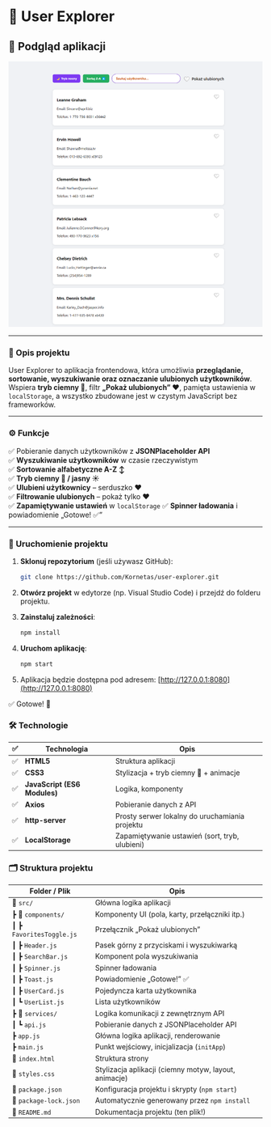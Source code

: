 # 🧭 User Explorer

## 📸 Podgląd aplikacji

![Podgląd aplikacji](screenshot.png)

---

### 📌 Opis projektu

User Explorer to aplikacja frontendowa, która umożliwia **przeglądanie, sortowanie, wyszukiwanie oraz oznaczanie ulubionych użytkowników**.  
Wspiera **tryb ciemny 🌙**, filtr **„Pokaż ulubionych” ❤️**, pamięta ustawienia w `localStorage`, a wszystko zbudowane jest w czystym JavaScript bez frameworków.

---

### ⚙️ Funkcje

✅ Pobieranie danych użytkowników z **JSONPlaceholder API**  
✅ **Wyszukiwanie użytkowników** w czasie rzeczywistym  
✅ **Sortowanie alfabetyczne A-Z ↕️**  
✅ **Tryb ciemny 🌙 / jasny ☀️**  
✅ **Ulubieni użytkownicy** – serduszko ❤️  
✅ **Filtrowanie ulubionych** – pokaż tylko ❤️  
✅ **Zapamiętywanie ustawień** w `localStorage` 
✅ **Spinner ładowania** i powiadomienie „Gotowe! ✅”

---

### 🚀 Uruchomienie projektu

1. **Sklonuj repozytorium** (jeśli używasz GitHub):

   ```bash
   git clone https://github.com/Kornetas/user-explorer.git
   ```

2. **Otwórz projekt** w edytorze (np. Visual Studio Code) i przejdź do folderu projektu.

3. **Zainstaluj zależności**:

   ```bash
   npm install
   ```

4. **Uruchom aplikację**:

   ```bash
   npm start
   ```

5. Aplikacja będzie dostępna pod adresem: [http://127.0.0.1:8080](http://127.0.0.1:8080)

✅ Gotowe! 🎉


### 🛠️ Technologie


| ✅ | Technologia                 | Opis                                                             |
|----|-----------------------------|------------------------------------------------------------------|
| ✅ | **HTML5**                   | Struktura aplikacji                                              |
| ✅ | **CSS3**                    | Stylizacja + tryb ciemny 🌙 + animacje                           |
| ✅ | **JavaScript (ES6 Modules)**| Logika, komponenty                                               |
| ✅ | **Axios**                   | Pobieranie danych z API                                          |
| ✅ | **http-server**             | Prosty serwer lokalny do uruchamiania projektu                   |
| ✅ | **LocalStorage**            | Zapamiętywanie ustawień (sort, tryb, ulubieni)                   |


### 🗂️ Struktura projektu


| Folder / Plik             | Opis                                                                 |
|---------------------------|----------------------------------------------------------------------|
| 📁 `src/`                 | Główna logika aplikacji                                              |
| ┣ 📁 `components/`        | Komponenty UI (pola, karty, przełączniki itp.)                       |
| ┃ ┣ `FavoritesToggle.js`  | Przełącznik „Pokaż ulubionych”                                       |
| ┃ ┣ `Header.js`           | Pasek górny z przyciskami i wyszukiwarką                             |
| ┃ ┣ `SearchBar.js`        | Komponent pola wyszukiwania                                          |
| ┃ ┣ `Spinner.js`          | Spinner ładowania                                                    |
| ┃ ┣ `Toast.js`            | Powiadomienie „Gotowe!” ✅                                           |
| ┃ ┣ `UserCard.js`         | Pojedyncza karta użytkownika                                         |
| ┃ ┗ `UserList.js`         | Lista użytkowników                                                   |
| ┣ 📁 `services/`          | Logika komunikacji z zewnętrznym API                                 |
| ┃ ┗ `api.js`              | Pobieranie danych z JSONPlaceholder API                              |
| ┣ `app.js`                | Główna logika aplikacji, renderowanie                                |
| ┣ `main.js`               | Punkt wejściowy, inicjalizacja (`initApp`)                           |
| 📄 `index.html`           | Struktura strony                                                     |
| 📄 `styles.css`           | Stylizacja aplikacji (ciemny motyw, layout, animacje)                |
| 📄 `package.json`         | Konfiguracja projektu i skrypty (`npm start`)                        |
| 📄 `package-lock.json`    | Automatycznie generowany przez `npm install`                         |
| 📄 `README.md`            | Dokumentacja projektu (ten plik!)                                   |
